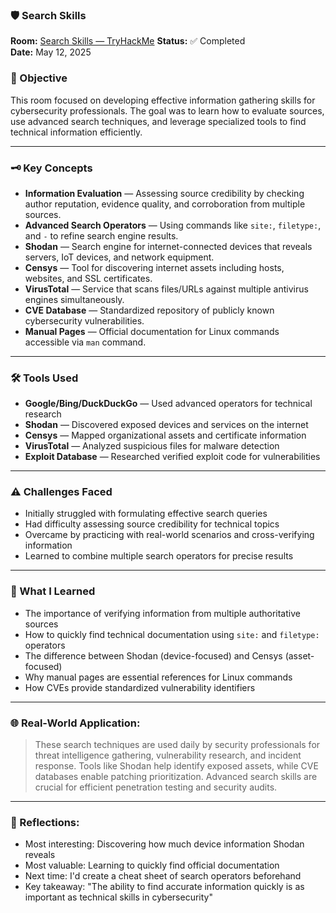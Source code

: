 ### 🛡️ Search Skills

**Room:** [Search Skills — TryHackMe](https://tryhackme.com/room/searchskills) 
**Status:** ✅ Completed  
**Date:** May 12, 2025  

### 🎯 Objective
This room focused on developing effective information gathering skills for cybersecurity professionals. The goal was to learn how to evaluate sources, use advanced search techniques, and leverage specialized tools to find technical information efficiently.

---

### 🗝️ Key Concepts  
- **Information Evaluation** — Assessing source credibility by checking author reputation, evidence quality, and corroboration from multiple sources.  
- **Advanced Search Operators** — Using commands like `site:`, `filetype:`, and `-` to refine search engine results.  
- **Shodan** — Search engine for internet-connected devices that reveals servers, IoT devices, and network equipment.  
- **Censys** — Tool for discovering internet assets including hosts, websites, and SSL certificates.  
- **VirusTotal** — Service that scans files/URLs against multiple antivirus engines simultaneously.  
- **CVE Database** — Standardized repository of publicly known cybersecurity vulnerabilities.  
- **Manual Pages** — Official documentation for Linux commands accessible via `man` command.  

---

### 🛠️ Tools Used
- **Google/Bing/DuckDuckGo** — Used advanced operators for technical research  
- **Shodan** — Discovered exposed devices and services on the internet  
- **Censys** — Mapped organizational assets and certificate information  
- **VirusTotal** — Analyzed suspicious files for malware detection  
- **Exploit Database** — Researched verified exploit code for vulnerabilities  

---

### ⚠️ Challenges Faced
- Initially struggled with formulating effective search queries  
- Had difficulty assessing source credibility for technical topics  
- Overcame by practicing with real-world scenarios and cross-verifying information  
- Learned to combine multiple search operators for precise results  

---

### 🧠 What I Learned
- The importance of verifying information from multiple authoritative sources  
- How to quickly find technical documentation using `site:` and `filetype:` operators  
- The difference between Shodan (device-focused) and Censys (asset-focused)  
- Why manual pages are essential references for Linux commands  
- How CVEs provide standardized vulnerability identifiers  

---

### 🌐 Real-World Application:
> These search techniques are used daily by security professionals for threat intelligence gathering, vulnerability research, and incident response. Tools like Shodan help identify exposed assets, while CVE databases enable patching prioritization. Advanced search skills are crucial for efficient penetration testing and security audits.

---

### 💭 Reflections:
- Most interesting: Discovering how much device information Shodan reveals  
- Most valuable: Learning to quickly find official documentation  
- Next time: I'd create a cheat sheet of search operators beforehand  
- Key takeaway: "The ability to find accurate information quickly is as important as technical skills in cybersecurity"
